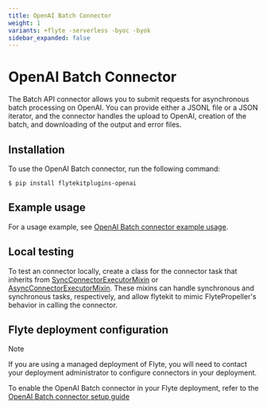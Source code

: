```yaml
---
title: OpenAI Batch Connector
weight: 1
variants: +flyte -serverless -byoc -byok
sidebar_expanded: false
---
```


# OpenAI Batch Connector

The Batch API connector allows you to submit requests for asynchronous batch processing on OpenAI.
You can provide either a JSONL file or a JSON iterator, and the connector handles the upload to OpenAI,
creation of the batch, and downloading of the output and error files.

## Installation

To use the OpenAI Batch connector, run the following command:

```shell
$ pip install flytekitplugins-openai
```

## Example usage

For a usage example, see [OpenAI Batch connector example usage](./openai-batch-connector-example-usage).

## Local testing

To test an connector locally, create a class for the connector task that inherits from
[SyncConnectorExecutorMixin](https://github.com/flyteorg/flytekit/blob/1bc8302bb7a6cf4c7048a7f93627ee25fc6b88c4/flytekit/extend/backend/base_connector.py#L304)
or [AsyncConnectorExecutorMixin](https://github.com/flyteorg/flytekit/blob/1bc8302bb7a6cf4c7048a7f93627ee25fc6b88c4/flytekit/extend/backend/base_connector.py#L354).
These mixins can handle synchronous and synchronous tasks, respectively,
and allow flytekit to mimic FlytePropeller's behavior in calling the connector.

<!-- TODO add back when page correctly relocated
For more information,
see "[Testing connectors locally](https://docs.flyte.org/en/latest/flyte_connectors/testing_connectors_in_a_local_python_environment.html)".
-->

## Flyte deployment configuration

> [!NOTE]
> If you are using a managed deployment of Flyte, you will need to contact your deployment administrator to configure connectors in your deployment.

To enable the OpenAI Batch connector in your Flyte deployment, refer to the
[OpenAI Batch connector setup guide](../../../deployment/flyte-connectors/openai-batch)
